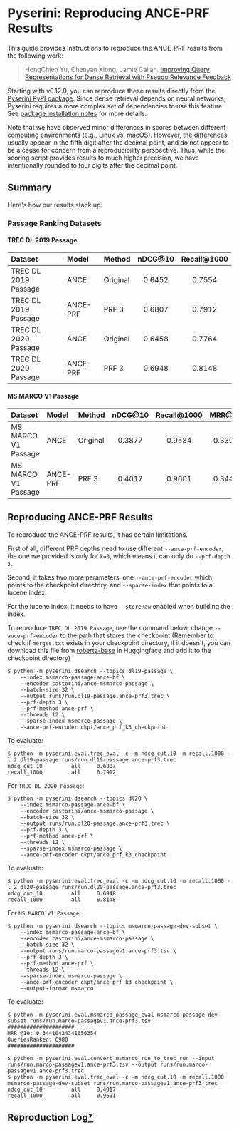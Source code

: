 # Pyserini: Reproducing ANCE-PRF Results

This guide provides instructions to reproduce the ANCE-PRF results from the following work:

> HongChien Yu, Chenyan Xiong, Jamie Callan. [Improving Query Representations for Dense Retrieval with Pseudo Relevance Feedback](https://arxiv.org/abs/2108.13454)

Starting with v0.12.0, you can reproduce these results directly from the [Pyserini PyPI package](https://pypi.org/project/pyserini/).
Since dense retrieval depends on neural networks, Pyserini requires a more complex set of dependencies to use this feature.
See [package installation notes](../README.md#package-installation) for more details.

Note that we have observed minor differences in scores between different computing environments (e.g., Linux vs. macOS).
However, the differences usually appear in the fifth digit after the decimal point, and do not appear to be a cause for concern from a reproducibility perspective.
Thus, while the scoring script provides results to much higher precision, we have intentionally rounded to four digits after the decimal point.


## Summary
Here's how our results stack up:

### Passage Ranking Datasets

#### TREC DL 2019 Passage

| Dataset              | Model                | Method                  | nDCG@10 | Recall@1000 |
|:---------------------|:---------------------|:------------------------|:-------:|:-----------:|
| TREC DL 2019 Passage | ANCE                 | Original                | 0.6452  | 0.7554      |
| TREC DL 2019 Passage | ANCE-PRF             | PRF 3                   | 0.6807  | 0.7912      |
| TREC DL 2020 Passage | ANCE                 | Original                | 0.6458  | 0.7764      |
| TREC DL 2020 Passage | ANCE-PRF             | PRF 3                   | 0.6948  | 0.8148      |

#### MS MARCO V1 Passage

| Dataset              | Model                | Method                  | nDCG@10 | Recall@1000 | MRR@10 |
|:---------------------|:---------------------|:------------------------|:-------:|:-----------:|:------:|
| MS MARCO V1 Passage  | ANCE                 | Original                | 0.3877  | 0.9584      | 0.3302 |
| MS MARCO V1 Passage  | ANCE-PRF             | PRF 3                   | 0.4017  | 0.9601      | 0.3441

## Reproducing ANCE-PRF Results

To reproduce the ANCE-PRF results, it has certain limitations. 

First of all, different PRF depths need to use different `--ance-prf-encoder`, the one we provided is only for `k=3`, which means it can only do `--prf-depth 3`.

Second, it takes two more parameters, one `--ance-prf-encoder` which points to the checkpoint directory, and `--sparse-index` that points to a lucene index.

For the lucene index, it needs to have `--storeRaw` enabled when building the index.

To reproduce `TREC DL 2019 Passage`, use the command below, change `--ance-prf-encoder` to the path that stores the checkpoint (Remember to check if `merges.txt` exists in your checkpoint directory, if it doesn't, you can download this file from [roberta-base](https://huggingface.co/roberta-base/tree/main)  in Huggingface and add it to the checkpoint directory)
```
$ python -m pyserini.dsearch --topics dl19-passage \                                               
    --index msmarco-passage-ance-bf \
    --encoder castorini/ance-msmarco-passage \
    --batch-size 32 \
    --output runs/run.dl19-passage.ance-prf3.trec \
    --prf-depth 3 \
    --prf-method ance-prf \
    --threads 12 \
    --sparse-index msmarco-passage \
    --ance-prf-encoder ckpt/ance_prf_k3_checkpoint
```

To evaluate:
```
$ python -m pyserini.eval.trec_eval -c -m ndcg_cut.10 -m recall.1000 -l 2 dl19-passage runs/run.dl19-passage.ance-prf3.trec
ndcg_cut_10         all     0.6807
recall_1000         all     0.7912
```

For `TREC DL 2020 Passage`:
```
$ python -m pyserini.dsearch --topics dl20 \                                               
    --index msmarco-passage-ance-bf \
    --encoder castorini/ance-msmarco-passage \
    --batch-size 32 \
    --output runs/run.dl20-passage.ance-prf3.trec \
    --prf-depth 3 \
    --prf-method ance-prf \
    --threads 12 \
    --sparse-index msmarco-passage \
    --ance-prf-encoder ckpt/ance_prf_k3_checkpoint
```

To evaluate:
```
$ python -m pyserini.eval.trec_eval -c -m ndcg_cut.10 -m recall.1000 -l 2 dl20-passage runs/run.dl20-passage.ance-prf3.trec
ndcg_cut_10         all     0.6948
recall_1000         all     0.8148
```

For `MS MARCO V1 Passage`:
```
$ python -m pyserini.dsearch --topics msmarco-passage-dev-subset \                                               
    --index msmarco-passage-ance-bf \
    --encoder castorini/ance-msmarco-passage \
    --batch-size 32 \
    --output runs/run.marco-passagev1.ance-prf3.tsv \
    --prf-depth 3 \
    --prf-method ance-prf \
    --threads 12 \
    --sparse-index msmarco-passage \
    --ance-prf-encoder ckpt/ance_prf_k3_checkpoint \
    --output-format msmarco
```

To evaluate:
```
$ python -m pyserini.eval.msmarco_passage_eval msmarco-passage-dev-subset runs/run.marco-passagev1.ance-prf3.tsv
#####################
MRR @10: 0.34410424341656354
QueriesRanked: 6980
#####################
```

```
$ python -m pyserini.eval.convert_msmarco_run_to_trec_run --input runs/run.marco-passagev1.ance-prf3.tsv --output runs/run.marco-passagev1.ance-prf3.trec
$ python -m pyserini.eval.trec_eval -c -m ndcg_cut.10 -m recall.1000 msmarco-passage-dev-subset runs/run.marco-passagev1.ance-prf3.trec
ndcg_cut_10         all     0.4017
recall_1000         all     0.9601
```


## Reproduction Log[*](reproducibility.md)
